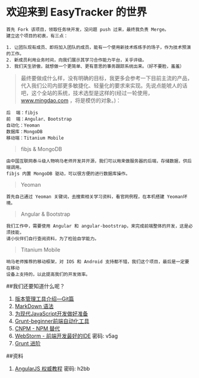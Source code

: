 # **欢迎来到 EasyTracker 的世界**
    首先 Fork 该项目，领取任务块开发，没问题 push 过来，最终我负责 Merge。
    建立这个项目的初衷，有三点：

    1. 让团队现有成员、即将加入团队的成员，能有一个使用新技术练练手的场子，作为技术预演的工作。
    2. 新成员利用业务时间，向我们展示其学习合作能力平台，关乎评级。
    3. 我们天生骄傲，就想做一个更简单、更有意思的事务跟踪系统出来。（好不要脸，羞羞）

> 最终要做成什么样，没有明确的目标，我更多会参考一下目前主流的产品，代入我们公司内部更多敏捷化、轻量化的要求来实现。先说点能唬人的话吧，这个全站的系统，技术选型是这样的(经过一轮使用，www.mingdao.com ，将是模仿的对象。)：

    后  端：fibjs
    前  端：Angular、Bootstrap
    自动化：Yeoman
    数据库：MongoDB
    移动端：Titanium Mobile

> fibjs & MongoDB
    
    由中国互联网泰斗级人物响马老师开发并开源，我们可以用来做服务器的后端，存储数据，供后端调用。
    fibjs 内置 MongoDB 驱动，可以很方便的进行数据库操作。
    
> Yeoman

    首先自己通过 Yeoman 关键词，去搜索相关学习资料，看官网例程，在本机搭建 Yeoman环境。
    
> Angular & Bootstrap

    我们工作中，需要使用 Angular 和 angular-bootstrap，来完成前端整体的开发，这是必须技能，
    请小伙伴们自行查阅资料，为了检验自学能力。
    
> Titanium Mobile

    响马老师推荐的移动框架，对 IOS 和 Android 支持都不错，我们这个项目，最后是一定要在移动
    设备上支持的，以此提高我们的开发效率。


##我们还要知道什么呢？

1. [版本管理工具介绍—Git篇](http://www.imooc.com/learn/208)
2. [MarkDown 语法](http://equation85.github.io/blog/markdown-examples/)
3. [为现代JavaScript开发做好准备](http://blog.jobbole.com/66135/)
4. [Grunt-beginner前端自动化工具](http://www.imooc.com/view/30)
5. [CNPM - NPM 替代](http://npm.taobao.org/)
6. [WebStorm - 前端开发最好的IDE](http://pan.baidu.com/s/1ntupdHn) 密码: v5ag
7. [Grunt 进阶](http://javascript.ruanyifeng.com/tool/grunt.html)

##资料

1. [AngularJS 权威教程](http://pan.baidu.com/s/1jG7Sqf8) 密码: h2bb
